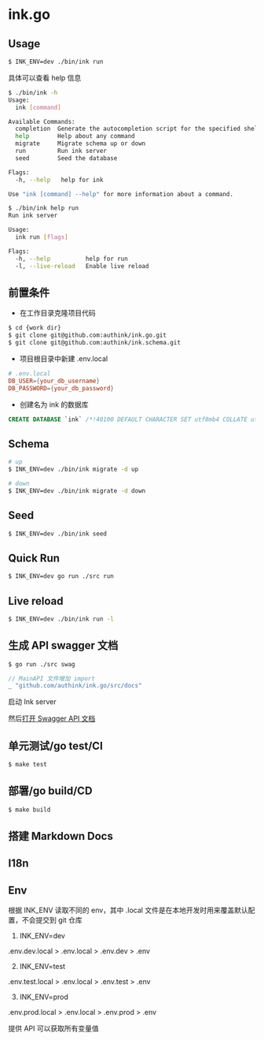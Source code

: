 # ink.go

## Usage

```bash
$ INK_ENV=dev ./bin/ink run
```

具体可以查看 help 信息

```bash
$ ./bin/ink -h
Usage:
  ink [command]

Available Commands:
  completion  Generate the autocompletion script for the specified shell
  help        Help about any command
  migrate     Migrate schema up or down
  run         Run ink server
  seed        Seed the database

Flags:
  -h, --help   help for ink

Use "ink [command] --help" for more information about a command.
```

```bash
$ ./bin/ink help run
Run ink server

Usage:
  ink run [flags]

Flags:
  -h, --help          help for run
  -l, --live-reload   Enable live reload
```

## 前置条件

* 在工作目录克隆项目代码

```bash
$ cd {work dir}
$ git clone git@github.com:authink/ink.go.git
$ git clone git@github.com:authink/ink.schema.git
```

* 项目根目录中新建 .env.local

```conf
# .env.local
DB_USER={your_db_username}
DB_PASSWORD={your_db_password}
```

* 创建名为 ink 的数据库

```sql
CREATE DATABASE `ink` /*!40100 DEFAULT CHARACTER SET utf8mb4 COLLATE utf8mb4_unicode_ci */ /*!80016 DEFAULT ENCRYPTION='N' */;
```

## Schema

```bash
# up
$ INK_ENV=dev ./bin/ink migrate -d up

# down
$ INK_ENV=dev ./bin/ink migrate -d down
```

## Seed

```bash
$ INK_ENV=dev ./bin/ink seed
```

## Quick Run

```bash
$ INK_ENV=dev go run ./src run
```

## Live reload

```bash
$ INK_ENV=dev ./bin/ink run -l
```

## 生成 API swagger 文档

```bash
$ go run ./src swag
```

```go
// MainAPI 文件增加 import
_ "github.com/authink/ink.go/src/docs"
```

启动 Ink server

然后[打开 Swagger API 文档](http://localhost:8080/swagger/index.html)

## 单元测试/go test/CI

```bash
$ make test
```

## 部署/go build/CD

```bash
$ make build
```

## 搭建 Markdown Docs

## I18n

## Env

根据 INK_ENV 读取不同的 env，其中 .local 文件是在本地开发时用来覆盖默认配置，不会提交到 git 仓库

1. INK_ENV=dev

.env.dev.local > .env.local > .env.dev > .env

2. INK_ENV=test

.env.test.local > .env.local > .env.test > .env

3. INK_ENV=prod

.env.prod.local > .env.local > .env.prod > .env

提供 API 可以获取所有变量值